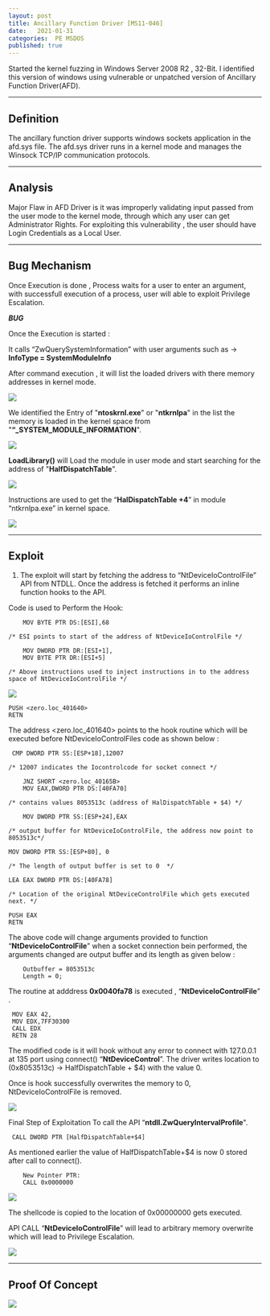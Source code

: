 ```yaml
---
layout: post
title: Ancillary Function Driver [MS11-046]
date:   2021-01-31
categories:  PE MSDOS
published: true
---
```


Started the kernel fuzzing in Windows Server 2008 R2 , 32-Bit. I identified this version of windows using vulnerable or unpatched version of Ancillary Function Driver(AFD).

---
[](#header-1)**Definition**
---

The ancillary function driver supports windows sockets application in the afd.sys file. The afd.sys driver runs in a kernel mode and manages the Winsock TCP/IP communication protocols.

---
[](#header-2)**Analysis**
---

Major Flaw in AFD Driver is it was improperly validating input passed from the user mode to the kernel mode, through which any user can get Administrator Rights.
For exploiting this vulnerability , the user should have Login Credentials as a Local User.

---
 [](#header-3)**Bug Mechanism**
---

Once Execution is done , Process waits for a user to enter an argument, with successfull execution of a process, user will able to exploit Privilege Escalation.

***BUG***

Once the Execution is started :

It calls “ZwQuerySystemInformation” with user arguments such as -> **InfoType = SystemModuleInfo**

After command execution , it will list the loaded drivers with there memory addresses in kernel mode.

![](https://yashomer1994.github.io/assets/afd/1.png)

We identified the Entry of "**ntoskrnl.exe**" or "**ntkrnlpa**" in the list the memory is loaded in the kernel space from "**“_SYSTEM_MODULE_INFORMATION**".

![](https://yashomer1994.github.io/assets/afd/2.png)


**LoadLibrary()** will Load the module in user mode and start searching for the address of "**HalfDispatchTable**".

![](https://yashomer1994.github.io/assets/afd/3.png)

Instructions are used to get the “**HalDispatchTable +4**” in module “ntkrnlpa.exe” in kernel space.

![](https://yashomer1994.github.io/assets/afd/4.png)

---
 [](#header-4)**Exploit**
---

1. The exploit will start by fetching the address to “NtDeviceIoControlFile” API from NTDLL. Once the address is fetched it performs an inline function hooks to the API.

Code is used to Perform the Hook:

    
    	MOV BYTE PTR DS:[ESI],68

    /* ESI points to start of the address of NtDeviceIoControlFile */

        MOV DWORD PTR DR:[ESI+1],
        MOV BYTE PTR DR:[ESI+5]

    /* Above instructions used to inject instructions in to the address space of NtDeviceIoControlFile */

![](https://yashomer1994.github.io/assets/afd/5.png)


    PUSH <zero.loc_401640>
    RETN 


The address <zero.loc_401640> points to the hook routine which will be executed before NtDeviceIoControlFiles code as shown below :

     CMP DWORD PTR SS:[ESP+18],12007

    /* 12007 indicates the Iocontrolcode for socket connect */

        JNZ SHORT <zero.loc_40165B>
        MOV EAX,DWORD PTR DS:[40FA70]

    /* contains values 8053513c (address of HalDispatchTable + $4) */

        MOV DWORD PTR SS:[ESP+24],EAX

    /* output buffer for NtDeviceIoControlFile, the address now point to 8053513c*/

    MOV DWORD PTR SS:[ESP+80], 0

    /* The length of output buffer is set to 0  */

    LEA EAX DWORD PTR DS:[40FA78]

    /* Location of the original NtDeviceControlFile which gets executed next. */

    PUSH EAX
    RETN

The above code will change arguments provided to function “**NtDeviceIoControlFile**” when a socket connection bein performed, the arguments changed are output buffer and its length as given below :

        Outbuffer = 8053513c
        Length = 0;

The routine at adddress **0x0040fa78** is executed , “**NtDeviceIoControlFile**” .

     MOV EAX 42, 
     MOV EDX,7FF30300
     CALL EDX
     RETN 28

The modified code is it will hook without any error to connect with 127.0.0.1 at 135 port using connect() “**NtDeviceControl**”.
The driver writes location to (0x8053513c) -> HalfDispatchTable + $4) with the value 0.  

Once is hook successfully overwrites the memory to 0, NtDeviceIoControlFile is removed.

![](https://yashomer1994.github.io/assets/afd/6.png)

Final Step of Exploitation To call the API “**ntdll.ZwQueryIntervalProfile**".

     CALL DWORD PTR [HalfDispatchTable+$4]

As mentioned earlier the value of HalfDispatchTable+$4 is now 0 stored after call to connect().

        New Pointer PTR:
        CALL 0x0000000

![](https://yashomer1994.github.io/assets/afd/7.png)

The shellcode is copied to the location of 0x00000000 gets executed.

API CALL “**NtDeviceIoControlFile**” will lead to arbitrary memory overwrite which will lead to Privilege Escalation.

![](https://yashomer1994.github.io/assets/afd/8.png)


---
 [](#header-5)**Proof Of Concept**
---

![](https://yashomer1994.github.io/assets/afd/9.png)
















